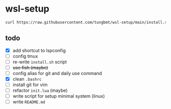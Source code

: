# wsl-setup

```sh
curl https://raw.githubusercontent.com/tungbmt/wsl-setup/main/install.sh | bash
```

## todo
- [x] add shortcut to lspconfig
- [ ] config tmux
- [ ] re-write `install.sh` script
- [ ] ~~use fish (maybe)~~
- [ ] config alias for git and daily use command
- [x] clean `.bashrc`
- [ ] install git for vim
- [ ] refactor `init.lua` (maybe)
- [ ] write script for setup minimal system (linux)
- [ ] write `README.md`
